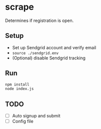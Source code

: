 # scrape

Determines if registration is open.

## Setup

* Set up Sendgrid account and verify email
* `source ./sendgrid.env`
* (Optional) disable Sendgrid tracking

## Run

```bash
npm install
node index.js
```

## TODO

* [ ] Auto signup and submit
* [ ] Config file

